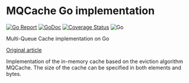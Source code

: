 # MQCache Go implementation
[![Go Report](https://goreportcard.com/badge/github.com/satmaelstorm/mqcache)](https://goreportcard.com/report/github.com/satmaelstorm/mqcache) 
[![GoDoc](https://godoc.org/github.com/satmaelstorm/mqcache?status.svg)](http://godoc.org/github.com/satmaelstorm/mqcache)
[![Coverage Status](https://coveralls.io/repos/github/satmaelstorm/mqcache/badge.svg?branch=master)](https://coveralls.io/github/satmaelstorm/mqcache?branch=master) 
![Go](https://github.com/satmaelstorm/mqcache/workflows/Go/badge.svg)

Multi-Queue Cache implementation on Go

[Original article](https://www.usenix.org/legacy/events/usenix01/full_papers/zhou/zhou.pdf)

Implementation of the in-memory cache based on the eviction algorithm MQCache. 
The size of the cache can be specified in both elements and bytes.
